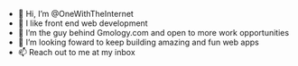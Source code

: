 - 👋 Hi, I’m @OneWithTheInternet
- 👀 I like front end web development
- 🌱 I’m the guy behind Gmology.com and open to more work opportunities
- 💞️ I’m looking foward to keep building amazing and fun web apps
- 📫 Reach out to me at my inbox

<!---
OneWithTheInternet/OneWithTheInternet is a ✨ special ✨ repository because its `README.md` (this file) appears on your GitHub profile.
You can click the Preview link to take a look at your changes.
--->
